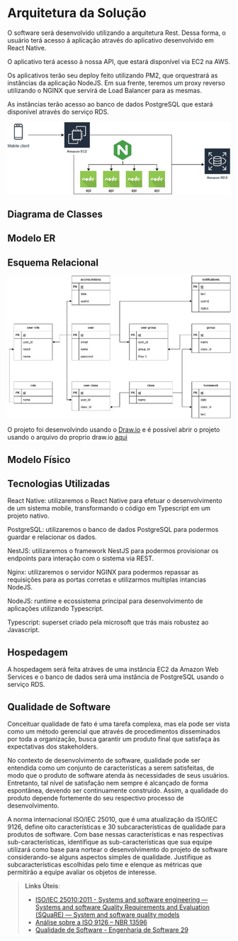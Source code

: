 # Arquitetura da Solução

O software será desenvolvido utilizando a arquitetura Rest.  Dessa forma, o usuário terá acesso á aplicação através do aplicativo desenvolvido em React Native.

O aplicativo terá acesso à nossa API, que estará disponível via EC2 na AWS.

Os aplicativos terão seu deploy feito utilizando PM2, que orquestrará as instâncias da aplicação NodeJS.
Em sua frente, teremos um proxy reverso utilizando o NGINX que servirá de Load Balancer para as mesmas.

As instâncias terão acesso ao banco de dados PostgreSQL que estará disponível através do serviço RDS.

![Arquitetura da Solução](img/gruppo-arquitetura.jpg)

## Diagrama de Classes

[//TODO]: # (O diagrama de classes ilustra graficamente como será a estrutura do software, e como cada uma das classes da sua estrutura estarão interligadas. Essas classes servem de modelo para materializar os objetos que executarão na memória. As referências abaixo irão auxiliá-lo na geração do artefato “Diagrama de Classes”.)

## Modelo ER


## Esquema Relacional

<img src="./img/gruppo-der.jpg" alt="Esquema relacional"/>

O projeto foi desenvolvindo usando o [Draw.io](https://draw.io) e é possível abrir o projeto usando o arquivo do proprio draw.io [aqui](./assets/gruppo-der.drawio)

## Modelo Físico
[//TODO]: # (Entregar um arquivo banco.sql contendo os scripts de criação das tabelas do banco de dados. Este arquivo deverá ser incluído dentro da pasta src\bd.)

## Tecnologias Utilizadas

React Native: utilizaremos o React Native para efetuar o desenvolvimento de um sistema mobile, transformando o código em Typescript em um projeto nativo.

PostgreSQL: utilizaremos o banco de dados PostgreSQL para podermos guardar e relacionar os dados.

NestJS: utilizaremos o framework NestJS para podermos provisionar os endpoints para interação com o sistema via REST.

Nginx: utilizaremos o servidor NGINX para podermos repassar as requisições para as portas corretas e utilizarmos multiplas intancias NodeJS.

NodeJS: runtime e ecossistema principal para desenvolvimento de aplicações utilizando Typescript.

Typescript: superset criado pela microsoft que trás mais robustez ao Javascript.

## Hospedagem

A hospedagem será feita atráves de uma instância EC2 da Amazon Web Services e o banco de dados será uma instância de PostgreSQL usando o serviço RDS.

## Qualidade de Software

Conceituar qualidade de fato é uma tarefa complexa, mas ela pode ser vista como um método gerencial que através de procedimentos disseminados por toda a organização, busca garantir um produto final que satisfaça às expectativas dos stakeholders.

No contexto de desenvolvimento de software, qualidade pode ser entendida como um conjunto de características a serem satisfeitas, de modo que o produto de software atenda às necessidades de seus usuários. Entretanto, tal nível de satisfação nem sempre é alcançado de forma espontânea, devendo ser continuamente construído. Assim, a qualidade do produto depende fortemente do seu respectivo processo de desenvolvimento.

A norma internacional ISO/IEC 25010, que é uma atualização da ISO/IEC 9126, define oito características e 30 subcaracterísticas de qualidade para produtos de software.
Com base nessas características e nas respectivas sub-características, identifique as sub-características que sua equipe utilizará como base para nortear o desenvolvimento do projeto de software considerando-se alguns aspectos simples de qualidade. Justifique as subcaracterísticas escolhidas pelo time e elenque as métricas que permitirão a equipe avaliar os objetos de interesse.

> **Links Úteis**:
>
> - [ISO/IEC 25010:2011 - Systems and software engineering — Systems and software Quality Requirements and Evaluation (SQuaRE) — System and software quality models](https://www.iso.org/standard/35733.html/)
> - [Análise sobre a ISO 9126 – NBR 13596](https://www.tiespecialistas.com.br/analise-sobre-iso-9126-nbr-13596/)
> - [Qualidade de Software - Engenharia de Software 29](https://www.devmedia.com.br/qualidade-de-software-engenharia-de-software-29/18209/)
